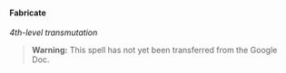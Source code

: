#### Fabricate
<!-- markdownlint-disable-next-line no-emphasis-as-heading -->
_4th-level transmutation_

> **Warning:**
> This spell has not yet been transferred from the Google Doc.

